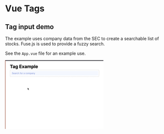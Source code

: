 # Vue Tags

## Tag input demo

The example uses company data from the SEC to create a searchable list of stocks.  Fuse.js is used to provide a fuzzy search.

See the `App.vue` file for an example use.

![Demo](_docs/demo.gif)
